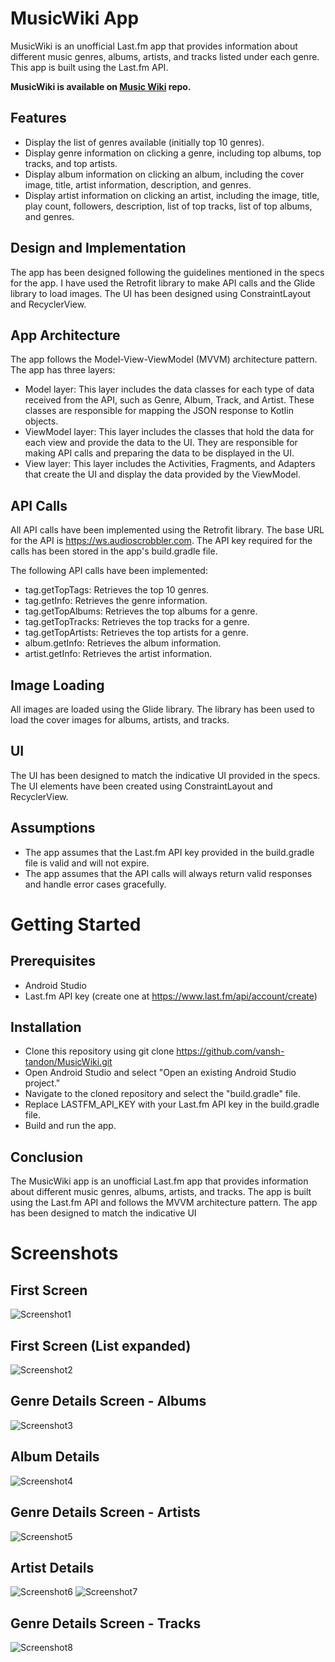 # MusicWiki App

MusicWiki is an unofficial Last.fm app that provides information about different music genres, albums, artists, and tracks listed under each genre. This app is built using the Last.fm API.

__MusicWiki is available on [Music Wiki](https://github.com/vansh-tandon/MusicWiki.git)
repo.__

## Features
* Display the list of genres available (initially top 10 genres).
* Display genre information on clicking a genre, including top albums, top tracks, and top artists.
* Display album information on clicking an album, including the cover image, title, artist information, description, and genres.
* Display artist information on clicking an artist, including the image, title, play count, followers, description, list of top tracks, list of top albums, and genres.

## Design and Implementation
The app has been designed following the guidelines mentioned in the specs for the app. I have used the Retrofit library to make API calls and the Glide library to load images. The UI has been designed using ConstraintLayout and RecyclerView.

## App Architecture
The app follows the Model-View-ViewModel (MVVM) architecture pattern. The app has three layers:

* Model layer: This layer includes the data classes for each type of data received from the API, such as Genre, Album, Track, and Artist. These classes are responsible for mapping the JSON response to Kotlin objects.
* ViewModel layer: This layer includes the classes that hold the data for each view and provide the data to the UI. They are responsible for making API calls and preparing the data to be displayed in the UI.
* View layer: This layer includes the Activities, Fragments, and Adapters that create the UI and display the data provided by the ViewModel.

## API Calls
All API calls have been implemented using the Retrofit library. The base URL for the API is https://ws.audioscrobbler.com. The API key required for the calls has been stored in the app's build.gradle file.

The following API calls have been implemented:

* tag.getTopTags: Retrieves the top 10 genres.
* tag.getInfo: Retrieves the genre information.
* tag.getTopAlbums: Retrieves the top albums for a genre.
* tag.getTopTracks: Retrieves the top tracks for a genre.
* tag.getTopArtists: Retrieves the top artists for a genre.
* album.getInfo: Retrieves the album information.
* artist.getInfo: Retrieves the artist information.

## Image Loading
All images are loaded using the Glide library. The library has been used to load the cover images for albums, artists, and tracks.

## UI
The UI has been designed to match the indicative UI provided in the specs. The UI elements have been created using ConstraintLayout and RecyclerView.

## Assumptions
* The app assumes that the Last.fm API key provided in the build.gradle file is valid and will not expire.
* The app assumes that the API calls will always return valid responses and handle error cases gracefully.

# Getting Started

## Prerequisites
* Android Studio
* Last.fm API key (create one at https://www.last.fm/api/account/create)
## Installation
* Clone this repository using git clone https://github.com/vansh-tandon/MusicWiki.git
* Open Android Studio and select "Open an existing Android Studio project."
* Navigate to the cloned repository and select the "build.gradle" file.
* Replace LASTFM_API_KEY with your Last.fm API key in the build.gradle file.
* Build and run the app.

## Conclusion
The MusicWiki app is an unofficial Last.fm app that provides information about different music genres, albums, artists, and tracks. The app is built using the Last.fm API and follows the MVVM architecture pattern. The app has been designed to match the indicative UI


# Screenshots

## First Screen
![Screenshot1](screenshots/First.png)
## First Screen (List expanded)
![Screenshot2](screenshots/Second.png)

## Genre Details Screen - Albums
![Screenshot3](screenshots/Third.png)
## Album Details
![Screenshot4](screenshots/Fourth.jpg)

## Genre Details Screen - Artists
![Screenshot5](screenshots/fifth.png)
## Artist Details
![Screenshot6](screenshots/sixth.png)
![Screenshot7](screenshots/seventh.png)

## Genre Details Screen - Tracks
![Screenshot8](screenshots/eigth.png)








 
 
